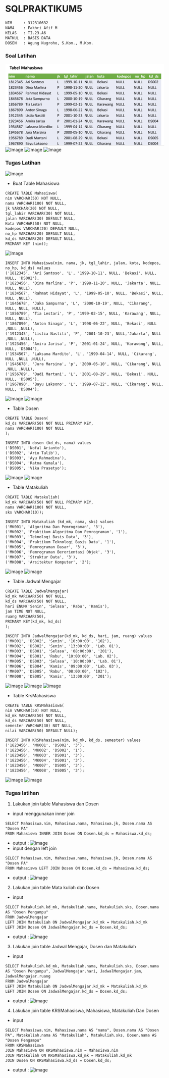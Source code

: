 # SQLPRAKTIKUM5
```
NIM     : 312310632
NAMA    : Fakhri Afif M
KELAS   : TI.23.A6
MATKUL  : BASIS DATA
DOSEN   : Agung Nugroho, S.Kom., M.Kom.
```
### Soal Latihan
![gambar](praktikum5/ss19.png)
![Image](ss2/ss20.png)
![Image](ss2/ss21.png)
![Image](ss2/ss22.png)
### Tugas Latihan
![Image](ss2/ss23.png)

- Buat Table Mahasiswa
```
CREATE TABLE Mahasiswa(
nim VARCHAR(50) NOT NULL,
nama VARCHAR(100) NOT NULL,
jk VARCHAR(20) NOT NULL,
tgl_lahir VARCHAR(30) NOT NULL,
jalan VARCHAR(30) DEFAULT NULL,
Kota VARCHAR(50) NOT NULL,
kodepos VARCHAR(20) DEFAULT NULL,
no_hp VARCHAR(20) DEFAULT NULL,
kd_ds VARCHAR(20) DEFAULT NULL,
PRIMARY KEY (nim));
```
![Image](ss/ss1.png)
```
INSERT INTO Mahasiswa(nim, nama, jk, tgl_lahir, jalan, kota, kodepos, no_hp, kd_ds) values
('1812345', 'Ari Santoso', 'L', '1999-10-11', NULL, 'Bekasi', NULL, NULL, 'DS002'),
('1823456', 'Dina Marlina', 'P', '1998-11-20', NULL, 'Jakarta', NULL, NULL, NULL),
('1834567', 'Rahmat Hidayat', 'L', '1999-05-10', NULL, 'Bekasi', NULL, NULL ,NULL),
('1845678', 'Jaka Sampurna', 'L', '2000-10-19', NULL, 'Cikarang', NULL, NULL, NULL),
('1856789', 'Tia Lestari', 'P', '1999-02-15', NULL, 'Karawang', NULL, NULL, NULL),
('1867890', 'Anton Sinaga', 'L', '1998-06-22', NULL, 'Bekasi', NULL ,NULL ,NULL),
('1912345', 'Listia Nastiti', 'P', '2001-10-23', NULL,'Jakarta', NULL ,NULL ,NULL),
('1923456', 'Amira Jarisa', 'P', '2001-01-24', NULL, 'Karawang', NULL, NULL, 'DS004'),
('1934567', 'Laksana Mardito', 'L', '1999-04-14', NULL, 'Cikarang', NULL ,NULL ,NULL),
('1945678', 'Jura Marsina', 'p', '2000-05-10', NULL, 'Cikarang', NULL ,NULL ,NULL),
('1956789', 'Dadi Martani', 'L', '2001-08-29', NULL, 'Bekasi', NULL, NULL, 'DS005'),
('1967890', 'Bayu Laksono', 'L', '1999-07-22', NULL, 'Cikarang', NULL, NULL, 'DS004');
```
![Image](ss/ss2.png)
![Image](ss/ss3.png)


- Table Dosen
```
CREATE TABLE Dosen(
kd_ds VARCHAR(50) NOT NULL PRIMARY KEY,
nama VARCHAR(100) NOT NULL
);
```
```
INSERT INTO dosen (kd_ds, nama) values
('DS001', 'Nofal Arianto'),
('DS002', 'Ario Talib'),
('DS003', 'Ayu Rahmadina'),
('DS004', 'Ratna Kumala'),
('DS005', 'Vika Prasetyo');
```
![Image](ss/ss4.png)
![image](ss/ss5.png)


- Table Matakuliah
```
CREATE TABLE Matakuliah(
kd_mk VARCHAR(50) NOT NULL PRIMARY KEY,
nama VARCHAR(100) NOT NULL,
sks VARCHAR(10));
```
```
INSERT INTO Matakuliah (kd_mk, nama, sks) values
('MK001', 'Algoritma Dan Pemrograman', '3'),
('MK002', 'Praktikum Algoritma Dan Pemrograman', '1'),
('MK003', 'Teknologi Basis Data', '3'),
('MK004', 'Praktikum Teknologi Basis Data', '1'),
('MK005', 'Pemrograman Dasar', '3'),
('MK006', 'Pemrograman Berorientasi Objek', '3'),
('MK007', 'Struktur Data', '3'),
('MK008', 'Arsitektur Komputer', '2');
```

![image](ss/ss6.png)
![image](ss/ss7.png)


- Table Jadwal Mengajar
```
CREATE TABLE JadwalMengajar(
kd_mk VARCHAR(50) NOT NULL,
kd_ds VARCHAR(50) NOT NULL,
hari ENUM('Senin', 'Selasa', 'Rabu', 'Kamis'),
jam TIME NOT NULL,
ruang VARCHAR(50),
PRIMARY KEY(kd_mk, kd_ds)
);
```
```
INSERT INTO JadwalMengajar(kd_mk, kd_ds, hari, jam, ruang) values
('MK001', 'DS002', 'Senin', '10:00:00', '102'),
('MK002', 'DS002', 'Senin', '13:00:00', 'Lab. 01'),
('MK003', 'DS001', 'Selasa', '08:00:00', '201'),
('MK004', 'DS001', 'Rabu', '10:00:00', 'Lab. 02'),
('MK005', 'DS003', 'Selasa', '10:00:00', 'Lab. 01'),
('MK006', 'DS004', 'Kamis', '09:00:00', 'Lab. 03'),
('MK007', 'DS005', 'Rabu', '08:00:00', '102'),
('MK008', 'DS005', 'Kamis', '13:00:00', '201');
```
![image](ss/ss8.png)
![image](ss/ss9.png)
![image](ss/ss10.png)


- Table KrsMahasiswa
```
CREATE TABLE KRSMahasiswa(
nim VARCHAR(50) NOT NULL,
kd_mk VARCHAR(50) NOT NULL,
kd_ds VARCHAR(50) NOT NULL,
semester VARCHAR(30) NOT NULL,
nilai VARCHAR(50) DEFAULT NULL);
```
```
INSERT INTO KRSMahasiswa(nim, kd_mk, kd_ds, semester) values
('1823456', 'MK001', 'DS002', '3'),
('1823456', 'MK002', 'DS002', '1'),
('1823456', 'MK003', 'DS001', '3'),
('1823456', 'MK004', 'DS001', '3'),
('1823456', 'MK007', 'DS005', '3'),
('1823456', 'MK008', 'DS005', '3');
```
![image](ss/ss11.png)
![image](ss/ss12.png)

### Tugas latihan
1. Lakukan join table Mahasiswa dan Dosen
- input menggunakan inner join
```
SELECT Mahasiswa.nim, Mahasiswa.nama, Mahasiswa.jk, Dosen.nama AS "Dosen PA"
FROM Mahasiswa INNER JOIN Dosen ON Dosen.kd_ds = Mahasiswa.kd_ds;
```
- output :
![image](ss/ss13.png)
- input dengan left join
```
SELECT Mahasiswa.nim, Mahasiswa.nama, Mahasiswa.jk, Dosen.nama AS "Dosen PA"
FROM Mahasiswa LEFT JOIN Dosen ON Dosen.kd_ds = Mahasiswa.kd_ds;
```
- output :
![image](ss/ss14.png)

2. Lakukan join table Mata kuliah dan Dosen
- input
```
SELECT Matakuliah.kd_mk, Matakuliah.nama, Matakuliah.sks, Dosen.nama AS "Dosen Pengampu"
FROM JadwalMengajar
LEFT JOIN Matakuliah ON JadwalMengajar.kd_mk = Matakuliah.kd_mk
LEFT JOIN Dosen ON JadwalMengajar.kd_ds = Dosen.kd_ds;
```
- output :
![image](ss/ss15.png)

3. Lakukan join table Jadwal Mengajar, Dosen dan Matakuliah
- input
```
SELECT Matakuliah.kd_mk, Matakuliah.nama, Matakuliah.sks, Dosen.nama AS "Dosen Pengampu", JadwalMengajar.hari, JadwalMengajar.jam, JadwalMengajar.ruang
FROM JadwalMengajar
LEFT JOIN Matakuliah ON JadwalMengajar.kd_mk = Matakuliah.kd_mk
LEFT JOIN Dosen ON JadwalMengajar.kd_ds = Dosen.kd_ds;
```
- output :
![image](ss/ss16.png)

4. Lakukan join table KRSMahasiswa, Mahasiswa, Matakuliah Dan Dosen
- input
```
SELECT Mahasiswa.nim, Mahasiswa.nama AS "nama", Dosen.nama AS "Dosen PA", Matakuliah.nama AS "Matakuliah", Matakuliah.sks, Dosen.nama AS "Dosen Pengampu"
FROM KRSMahasiswa
JOIN Mahasiswa ON KRSMahasiswa.nim = Mahasiswa.nim
JOIN Matakuliah ON KRSMahasiswa.kd_mk = Matakuliah.kd_mk
JOIN Dosen ON KRSMahasiswa.kd_ds = Dosen.kd_ds;
```
- output :
![image](ss/ss18.png)

